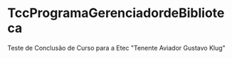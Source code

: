 # TccProgramaGerenciadordeBiblioteca
Teste de Conclusão de Curso para a Etec "Tenente Aviador Gustavo Klug"
